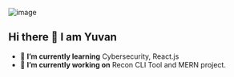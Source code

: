 ![image](https://github.com/user-attachments/assets/2e805827-3365-4088-ab17-b183b67ca162)


## Hi there 👋 I am Yuvan

- 🌱 **I’m currently learning** Cybersecurity, React.js
- 🔭 **I’m currently working on** Recon CLI Tool and MERN project.

<!--
**useru1k/useru1k** is a ✨ _special_ ✨ repository because its `README.md` (this file) appears on your GitHub profile.

Here are some ideas to get you started:

- 🔭 I’m currently working on ...
- 🌱 I’m currently learning ...
- 👯 I’m looking to collaborate on ...
- 🤔 I’m looking for help with ...
- 💬 Ask me about ...
- 📫 How to reach me: ...
- 😄 Pronouns: ...
- ⚡ Fun fact: ...
-->
